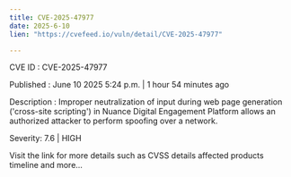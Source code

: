```yaml
---
title: CVE-2025-47977
date: 2025-6-10
lien: "https://cvefeed.io/vuln/detail/CVE-2025-47977"

---
```


CVE ID : CVE-2025-47977

Published :  June 10
2025
5:24 p.m. | 1 hour
54 minutes ago

Description : Improper neutralization of input during web page generation ('cross-site scripting') in Nuance Digital Engagement Platform allows an authorized attacker to perform spoofing over a network.

Severity: 7.6 | HIGH

Visit the link for more details
such as CVSS details
affected products
timeline
and more...

